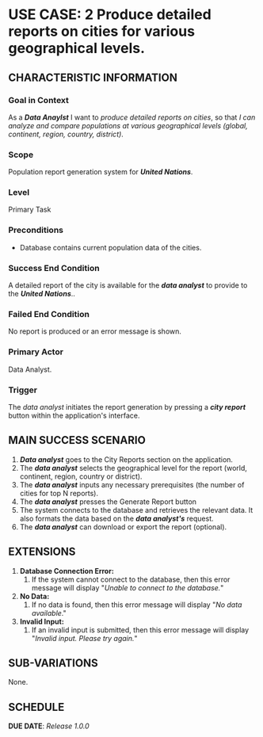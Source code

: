 # USE CASE: 2 Produce detailed reports on cities for various geographical levels.

## CHARACTERISTIC INFORMATION

### Goal in Context

As a _**Data Anaylst**_ I want to _produce detailed reports on cities_, so that _I can analyze and compare populations at various geographical levels (global, continent, region, country, district)_.

### Scope

Population report generation system for _**United Nations**_.

### Level

Primary Task

### Preconditions

* Database contains current population data of the cities.

### Success End Condition

A detailed report of the city is available for the _**data analyst**_ to provide to the _**United Nations**_..

### Failed End Condition

No report is produced or an error message is shown.

### Primary Actor

Data Analyst.

### Trigger

The *data analyst* initiates the report generation by pressing a _**city report**_ button within the application's interface. 

## MAIN SUCCESS SCENARIO

1. _**Data analyst**_ goes to the City Reports section on the application. 
2. The _**data analyst**_ selects the geographical level for the report (world, continent, region, country or district).
3. The _**data analyst**_ inputs any necessary prerequisites (the number of cities for top N reports).
4. The _**data analyst**_ presses the Generate Report button 
5. The system connects to the database and retrieves the relevant data. It also formats the data based on the _**data analyst's**_ request.
6. The _**data analyst**_ can download or export the report (optional). 

## EXTENSIONS

1. **Database Connection Error:** 
   1. If the system cannot connect to the database, then this error message will display "_Unable to connect to the database._"
2. **No Data:** 
   1. If no data is found, then this error message will display "_No data available_."
3. **Invalid Input:** 
   1. If an invalid input is submitted, then this error message will display "_Invalid input. Please try again._"

## SUB-VARIATIONS

None.

## SCHEDULE

**DUE DATE**: *Release 1.0.0*

